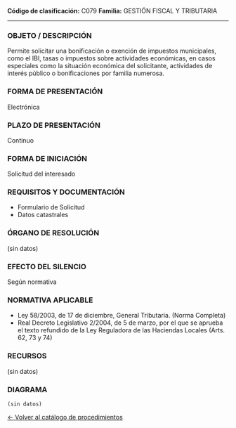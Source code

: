 
**Código de clasificación:** C079
**Familia:** GESTIÓN FISCAL Y TRIBUTARIA

---

### OBJETO / DESCRIPCIÓN

Permite solicitar una bonificación o exención de impuestos municipales, como el IBI, tasas o impuestos sobre actividades económicas, en casos especiales como la situación económica del solicitante, actividades de interés público o bonificaciones por familia numerosa.

### FORMA DE PRESENTACIÓN

Electrónica

### PLAZO DE PRESENTACIÓN

Continuo

### FORMA DE INICIACIÓN

Solicitud del interesado

### REQUISITOS Y DOCUMENTACIÓN

- Formulario de Solicitud
- Datos catastrales

### ÓRGANO DE RESOLUCIÓN

(sin datos)

### EFECTO DEL SILENCIO

Según normativa

### NORMATIVA APLICABLE

- Ley 58/2003, de 17 de diciembre, General Tributaria. (Norma Completa)
- Real Decreto Legislativo 2/2004, de 5 de marzo, por el que se aprueba el texto refundido de la Ley Reguladora de las Haciendas Locales (Arts. 62, 73 y 74)

### RECURSOS

(sin datos)

### DIAGRAMA

```mermaid
(sin datos)
```

[← Volver al catálogo de procedimientos](../buscador.md)